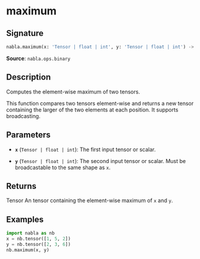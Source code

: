 # maximum

## Signature

```python
nabla.maximum(x: 'Tensor | float | int', y: 'Tensor | float | int') -> 'Tensor'
```

**Source**: `nabla.ops.binary`

## Description

Computes the element-wise maximum of two tensors.

This function compares two tensors element-wise and returns a new tensor
containing the larger of the two elements at each position. It supports
broadcasting.

## Parameters

- **`x`** (`Tensor | float | int`): The first input tensor or scalar.

- **`y`** (`Tensor | float | int`): The second input tensor or scalar. Must be broadcastable to the same shape as `x`.

## Returns

Tensor
    An tensor containing the element-wise maximum of `x` and `y`.

## Examples

```python
import nabla as nb
x = nb.tensor([1, 5, 2])
y = nb.tensor([2, 3, 6])
nb.maximum(x, y)
```

